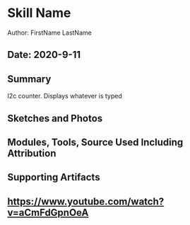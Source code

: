 #  Skill Name

Author: FirstName LastName

Date: 2020-9-11
-----

## Summary
I2c counter. Displays whatever is typed

## Sketches and Photos


## Modules, Tools, Source Used Including Attribution


## Supporting Artifacts

https://www.youtube.com/watch?v=aCmFdGpnOeA
-----
